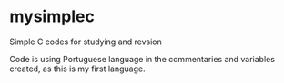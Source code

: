 # mysimplec
Simple C codes for studying and revsion

Code is using Portuguese language in the commentaries and variables created, as this is my first language.
